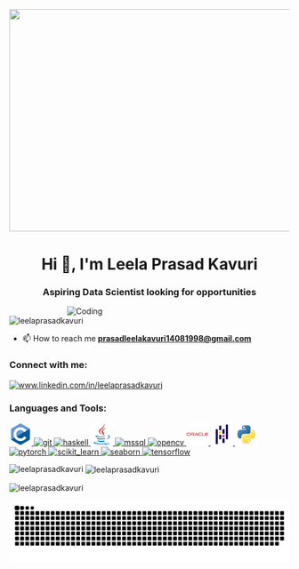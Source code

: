<img src="https://miro.medium.com/v2/resize:fit:720/format:webp/1*14v1pUZwr516557dpS-oYw.jpeg" width="600" height="400">

<h1 align="center">Hi 👋, I'm Leela Prasad Kavuri</h1>
<h3 align='center' color='red' font-size='5.5';">Aspiring Data Scientist looking for opportunities</h3>


<img align="right" alt="Coding" width="400" src="https://emerj.com/wp-content/uploads/2018/04/dropnet.gif">

<p align="left"> <img src="https://komarev.com/ghpvc/?username=leelaprasadkavuri&label=Profile%20views&color=0e75b6&style=flat" alt="leelaprasadkavuri" /> </p>

- 📫 How to reach me **prasadleelakavuri14081998@gmail.com**

<h3 align="left">Connect with me:</h3>
<p align="left">
<a href="https://linkedin.com/in/www.linkedin.com/in/leelaprasadkavuri" target="blank"><img align="center" src="https://raw.githubusercontent.com/rahuldkjain/github-profile-readme-generator/master/src/images/icons/Social/linked-in-alt.svg" alt="www.linkedin.com/in/leelaprasadkavuri" height="30" width="40" /></a>
</p>

<h3 align="left">Languages and Tools:</h3>
<p align="left"> <a href="https://www.cprogramming.com/" target="_blank" rel="noreferrer"> <img src="https://raw.githubusercontent.com/devicons/devicon/master/icons/c/c-original.svg" alt="c" width="40" height="40"/> </a> <a href="https://git-scm.com/" target="_blank" rel="noreferrer"> <img src="https://www.vectorlogo.zone/logos/git-scm/git-scm-icon.svg" alt="git" width="40" height="40"/> </a> <a href="https://www.haskell.org/" target="_blank" rel="noreferrer"> <img src="https://upload.wikimedia.org/wikipedia/commons/1/1c/Haskell-Logo.svg" alt="haskell" width="40" height="40"/> </a> <a href="https://www.java.com" target="_blank" rel="noreferrer"> <img src="https://raw.githubusercontent.com/devicons/devicon/master/icons/java/java-original.svg" alt="java" width="40" height="40"/> </a> <a href="https://www.microsoft.com/en-us/sql-server" target="_blank" rel="noreferrer"> <img src="https://www.svgrepo.com/show/303229/microsoft-sql-server-logo.svg" alt="mssql" width="40" height="40"/> </a> <a href="https://opencv.org/" target="_blank" rel="noreferrer"> <img src="https://www.vectorlogo.zone/logos/opencv/opencv-icon.svg" alt="opencv" width="40" height="40"/> </a> <a href="https://www.oracle.com/" target="_blank" rel="noreferrer"> <img src="https://raw.githubusercontent.com/devicons/devicon/master/icons/oracle/oracle-original.svg" alt="oracle" width="40" height="40"/> </a> <a href="https://pandas.pydata.org/" target="_blank" rel="noreferrer"> <img src="https://raw.githubusercontent.com/devicons/devicon/2ae2a900d2f041da66e950e4d48052658d850630/icons/pandas/pandas-original.svg" alt="pandas" width="40" height="40"/> </a> <a href="https://www.python.org" target="_blank" rel="noreferrer"> <img src="https://raw.githubusercontent.com/devicons/devicon/master/icons/python/python-original.svg" alt="python" width="40" height="40"/> </a> <a href="https://pytorch.org/" target="_blank" rel="noreferrer"> <img src="https://www.vectorlogo.zone/logos/pytorch/pytorch-icon.svg" alt="pytorch" width="40" height="40"/> </a> <a href="https://scikit-learn.org/" target="_blank" rel="noreferrer"> <img src="https://upload.wikimedia.org/wikipedia/commons/0/05/Scikit_learn_logo_small.svg" alt="scikit_learn" width="40" height="40"/> </a> <a href="https://seaborn.pydata.org/" target="_blank" rel="noreferrer"> <img src="https://seaborn.pydata.org/_images/logo-mark-lightbg.svg" alt="seaborn" width="40" height="40"/> </a> <a href="https://www.tensorflow.org" target="_blank" rel="noreferrer"> <img src="https://www.vectorlogo.zone/logos/tensorflow/tensorflow-icon.svg" alt="tensorflow" width="40" height="40"/> </a> </p>

<p><img align="left" src="https://github-readme-stats.vercel.app/api/top-langs?username=leelaprasadkavuri&show_icons=true&locale=en&layout=compact" alt="leelaprasadkavuri" /></p>

<p>&nbsp;<img align="center" src="https://github-readme-stats.vercel.app/api?username=leelaprasadkavuri&show_icons=true&locale=en" alt="leelaprasadkavuri" /></p>

<p><img align="center" src="https://github-readme-streak-stats.herokuapp.com/?user=leelaprasadkavuri&" alt="leelaprasadkavuri" /></p>
                                                                                                                              
 <picture>
 
  <img alt="github-snake" src="https://raw.githubusercontent.com/Platane/snk/output/github-contribution-grid-snake.svg">

</picture>

